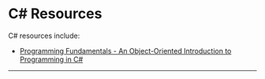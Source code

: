 # C# Resources

C# resources include:

- [Programming Fundamentals - An Object-Oriented Introduction to Programming in C#](https://programming-0101.github.io/TheBook/)

----
